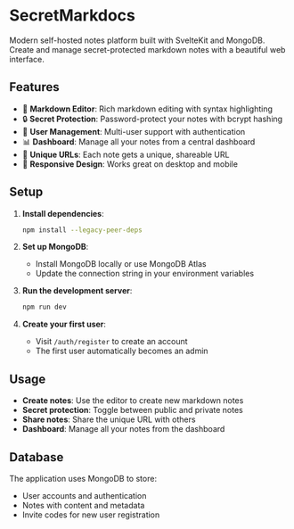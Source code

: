 # SecretMarkdocs

Modern self-hosted notes platform built with SvelteKit and MongoDB. Create and manage secret-protected markdown notes with a beautiful web interface.

## Features

- 📝 **Markdown Editor**: Rich markdown editing with syntax highlighting
- 🔒 **Secret Protection**: Password-protect your notes with bcrypt hashing
- 👥 **User Management**: Multi-user support with authentication
- 📊 **Dashboard**: Manage all your notes from a central dashboard
- 🔗 **Unique URLs**: Each note gets a unique, shareable URL
- 📱 **Responsive Design**: Works great on desktop and mobile

## Setup

1. **Install dependencies**:
   ```bash
   npm install --legacy-peer-deps
   ```

2. **Set up MongoDB**: 
   - Install MongoDB locally or use MongoDB Atlas
   - Update the connection string in your environment variables

3. **Run the development server**:
   ```bash
   npm run dev
   ```

4. **Create your first user**: 
   - Visit `/auth/register` to create an account
   - The first user automatically becomes an admin

## Usage

- **Create notes**: Use the editor to create new markdown notes
- **Secret protection**: Toggle between public and private notes
- **Share notes**: Share the unique URL with others
- **Dashboard**: Manage all your notes from the dashboard

## Database

The application uses MongoDB to store:
- User accounts and authentication
- Notes with content and metadata
- Invite codes for new user registration
